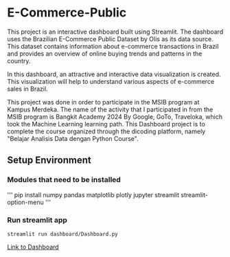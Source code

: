 # E-Commerce-Public

This project is an interactive dashboard built using Streamlit. The dashboard uses the Brazilian E-Commerce Public Dataset by Olis as its data source. This dataset contains information about e-commerce transactions in Brazil and provides an overview of online buying trends and patterns in the country.

In this dashboard, an attractive and interactive data visualization is created. This visualization will help to understand various aspects of e-commerce sales in Brazil.

This project was done in order to participate in the MSIB program at Kampus Merdeka. The name of the activity that I participated in from the MSIB program is Bangkit Academy 2024 By Google, GoTo, Traveloka, which took the Machine Learning learning path. This Dashboard project is to complete the course organized through the dicoding platform, namely "Belajar Analisis Data dengan Python Course".

## Setup Environment
### Modules that need to be installed
'''
pip install numpy pandas  matplotlib plotly jupyter streamlit streamlit-option-menu
'''
### Run streamlit app
```
streamlit run dashboard/Dashboard.py
```



[Link to Dashboard](https://e-commerce-zidanqrs.streamlit.app/)